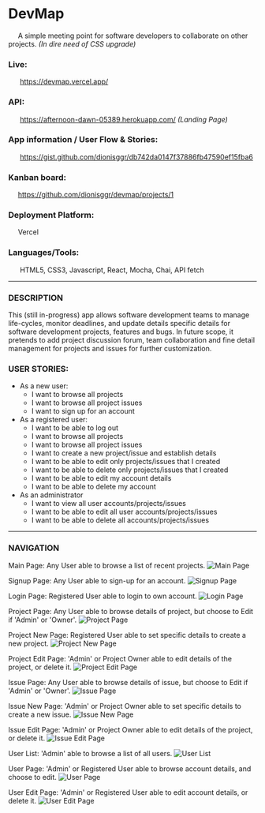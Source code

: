 # DevMap
&nbsp;&nbsp;&nbsp;&nbsp;&nbsp;A simple meeting point for software developers to collaborate on other projects. *(In dire need of CSS upgrade)*

### Live:
&nbsp;&nbsp;&nbsp;&nbsp;&nbsp; https://devmap.vercel.app/
### API:
&nbsp;&nbsp;&nbsp;&nbsp;&nbsp; https://afternoon-dawn-05389.herokuapp.com/ *(Landing Page)*

### App information / User Flow & Stories:
&nbsp;&nbsp;&nbsp;&nbsp;&nbsp; https://gist.github.com/dionisggr/db742da0147f37886fb47590ef15fba6

### Kanban board:
&nbsp;&nbsp;&nbsp;&nbsp;&nbsp;https://github.com/dionisggr/devmap/projects/1

### Deployment Platform:
&nbsp;&nbsp;&nbsp;&nbsp;&nbsp;Vercel

### Languages/Tools:
&nbsp;&nbsp;&nbsp;&nbsp;&nbsp; HTML5, CSS3, Javascript, React, Mocha, Chai, API fetch

---
### DESCRIPTION
This (still in-progress) app allows software development teams to manage life-cycles, monitor deadlines, and update details specific details for software development projects, features and bugs. In future scope, it pretends to add project discussion forum, team collaboration and fine detail management for projects and issues for further customization.

### USER STORIES:
- As a new user:
  - I want to browse all projects
  - I want to browse all project issues
  - I want to sign up for an account
- As a registered user:
  - I want to be able to log out
  - I want to browse all projects
  - I want to browse all project issues
  - I want to create a new project/issue and establish details
  - I want to be able to edit only projects/issues that I created
  - I want to be able to delete only projects/issues that I created
  - I want to be able to edit my account details
  - I want to be able to delete my account
- As an administrator
  - I want to view all user accounts/projects/issues
  - I want to be able to edit all user accounts/projects/issues
  - I want to be able to delete all accounts/projects/issues
 
---
### NAVIGATION
Main Page: Any User able to browse a list of recent projects.
![Main Page](https://github.com/dionisggr/devmap/blob/main/src/img/projects.PNG)

Signup Page: Any User able to sign-up for an account.
![Signup Page](https://github.com/dionisggr/devmap/blob/main/src/img/signup.PNG)

Login Page: Registered User able to login to own account.
![Login Page](https://github.com/dionisggr/devmap/blob/main/src/img/login.PNG)
  
Project Page: Any User able to browse details of project, but choose to Edit if 'Admin' or 'Owner'.
![Project Page](https://github.com/dionisggr/devmap/blob/main/src/img/project.PNG)

Project New Page: Registered User able to set specific details to create a new project.
![Project New Page](https://github.com/dionisggr/devmap/blob/main/src/img/new-project.PNG)

Project Edit Page: 'Admin' or Project Owner able to edit details of the project, or delete it.
![Project Edit Page](https://github.com/dionisggr/devmap/blob/main/src/img/project-edit.PNG)

Issue Page: Any User able to browse details of issue, but choose to Edit if 'Admin' or 'Owner'.
![Issue Page](https://github.com/dionisggr/devmap/blob/main/src/img/issue.PNG)

Issue New Page: 'Admin' or Project Owner able to set specific details to create a new issue.
![Issue New Page](https://github.com/dionisggr/devmap/blob/main/src/img/new-issue.PNG)

Issue Edit Page: 'Admin' or Project Owner able to edit details of the project, or delete it.
![Issue Edit Page](https://github.com/dionisggr/devmap/blob/main/src/img/issue-edit.PNG)

User List: 'Admin' able to browse a list of all users.
![User List](https://github.com/dionisggr/devmap/blob/main/src/img/users.PNG)

User Page: 'Admin' or Registered User able to browse account details, and choose to edit.
![User Page](https://github.com/dionisggr/devmap/blob/main/src/img/user.PNG)

User Edit Page: 'Admin' or Registered User able to edit account details, or delete it.
![User Edit Page](https://github.com/dionisggr/devmap/blob/main/src/img/user-edit.PNG)
